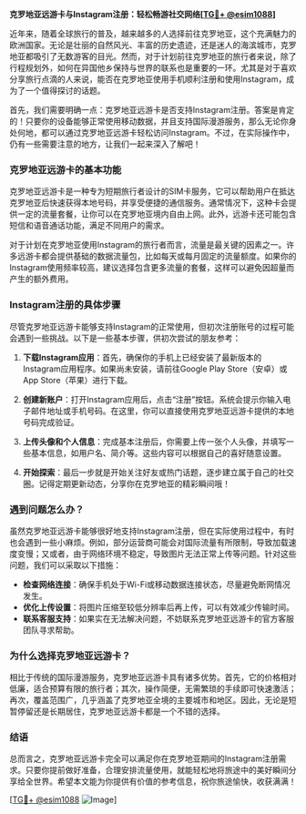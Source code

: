 **克罗地亚远游卡与Instagram注册：轻松畅游社交网络[[TG💪+ @esim1088](https://t.me/s/esim1088)]**

近年来，随着全球旅行的普及，越来越多的人选择前往克罗地亚，这个充满魅力的欧洲国家。无论是壮丽的自然风光、丰富的历史遗迹，还是迷人的海滨城市，克罗地亚都吸引了无数游客的目光。然而，对于计划前往克罗地亚的旅行者来说，除了行程规划外，如何在异国他乡保持与世界的联系也是重要的一环。尤其是对于喜欢分享旅行点滴的人来说，能否在克罗地亚使用手机顺利注册和使用Instagram，成为了一个值得探讨的话题。

首先，我们需要明确一点：克罗地亚远游卡是否支持Instagram注册。答案是肯定的！只要你的设备能够正常使用移动数据，并且支持国际漫游服务，那么无论你身处何地，都可以通过克罗地亚远游卡轻松访问Instagram。不过，在实际操作中，仍有一些需要注意的地方，让我们一起来深入了解吧！

### 克罗地亚远游卡的基本功能

克罗地亚远游卡是一种专为短期旅行者设计的SIM卡服务，它可以帮助用户在抵达克罗地亚后快速获得本地号码，并享受便捷的通信服务。通常情况下，这种卡会提供一定的流量套餐，让你可以在克罗地亚境内自由上网。此外，远游卡还可能包含短信和语音通话功能，满足不同用户的需求。

对于计划在克罗地亚使用Instagram的旅行者而言，流量是最关键的因素之一。许多远游卡都会提供基础的数据流量包，比如每天或每月固定的流量额度。如果你的Instagram使用频率较高，建议选择包含更多流量的套餐，这样可以避免因超量而产生的额外费用。

### Instagram注册的具体步骤

尽管克罗地亚远游卡能够支持Instagram的正常使用，但初次注册账号的过程可能会遇到一些挑战。以下是一些基本步骤，供初次尝试的朋友参考：

1. **下载Instagram应用**：首先，确保你的手机上已经安装了最新版本的Instagram应用程序。如果尚未安装，请前往Google Play Store（安卓）或App Store（苹果）进行下载。

2. **创建新账户**：打开Instagram应用后，点击“注册”按钮。系统会提示你输入电子邮件地址或手机号码。在这里，你可以直接使用克罗地亚远游卡提供的本地号码完成验证。

3. **上传头像和个人信息**：完成基本注册后，你需要上传一张个人头像，并填写一些基本信息，如用户名、简介等。这些内容可以根据自己的喜好随意设置。

4. **开始探索**：最后一步就是开始关注好友或热门话题，逐步建立属于自己的社交圈。记得定期更新动态，分享你在克罗地亚的精彩瞬间哦！

### 遇到问题怎么办？

虽然克罗地亚远游卡能够很好地支持Instagram注册，但在实际使用过程中，有时也会遇到一些小麻烦。例如，部分运营商可能会对国际流量有所限制，导致加载速度变慢；又或者，由于网络环境不稳定，导致图片无法正常上传等问题。针对这些问题，我们可以采取以下措施：

- **检查网络连接**：确保手机处于Wi-Fi或移动数据连接状态，尽量避免断网情况发生。
- **优化上传设置**：将图片压缩至较低分辨率后再上传，可以有效减少传输时间。
- **联系客服支持**：如果实在无法解决问题，不妨联系克罗地亚远游卡的官方客服团队寻求帮助。

### 为什么选择克罗地亚远游卡？

相比于传统的国际漫游服务，克罗地亚远游卡具有诸多优势。首先，它的价格相对低廉，适合预算有限的旅行者；其次，操作简便，无需繁琐的手续即可快速激活；再次，覆盖范围广，几乎涵盖了克罗地亚全境的主要城市和地区。因此，无论是短暂停留还是长期居住，克罗地亚远游卡都是一个不错的选择。

### 结语

总而言之，克罗地亚远游卡完全可以满足你在克罗地亚期间的Instagram注册需求。只要你提前做好准备，合理安排流量使用，就能轻松地将旅途中的美好瞬间分享给全世界。希望本文能为你提供有价值的参考信息，祝你旅途愉快，收获满满！

[[TG💪+ @esim1088](https://t.me/s/esim1088) ![Image](https://i.postimg.cc/4NQfJmqS/Snipaste-2025-05-13-00-14-12.png)]